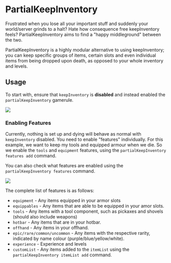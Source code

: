 # PartialKeepInventory
Frustrated when you lose all your important stuff and suddenly your world/server grinds to a halt? Hate how consequence free keepInventory feels? PartialKeepInventory aims to find a "happy middleground" between the two.

PartialKeepInventory is a highly modular alternative to using keepInventory; you can keep specific groups of items, certain slots and even individual items from being dropped upon death, as opposed to your whole inventory and levels.

## Usage
To start with, ensure that `keepInventory` is **disabled** and instead enabled the `partialKeepInventory` gamerule.

![](https://raw.githubusercontent.com/MillzyDev/PartialKeepInventory/refs/heads/main/assets/enablepki.gif)

### Enabling Features

Currently, nothing is set up and dying will behave as normal with `keepInventory` disabled. You need to enable "features" individually. For this example, we want to keep my tools and equipped armour when we die. So we enable the `tools` and `equipment` features, using the `partialKeepInventory features add` command. 

You can also check what features are enabled using the `partialKeepInventory features` command.

![](https://raw.githubusercontent.com/MillzyDev/PartialKeepInventory/refs/heads/main/assets/addpkifeatures.gif)

The complete list of features is as follows:
* `equipment` - Any items equipped in your armor slots
* `equippables` - Any items that are able to be equipped in your amor slots.
* `tools` - Any items with a tool component, such as pickaxes and shovels (should also include weapons)
* `hotbar` - Any items that are in your hotbar.
* `offhand` - Any items in your offhand.
* `epic/rare/common/uncommon` - Any items with the respective rarity, indicated by name colour (purple/blue/yellow/white).
* `experience` - Experience and levels
* `customList` - Any items added to the `itemList` using the `partialKeepInventory itemList add` command.